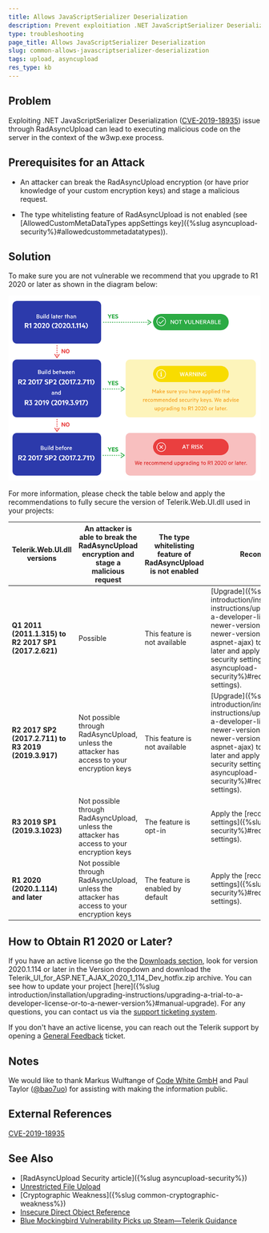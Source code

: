 ```yaml
---
title: Allows JavaScriptSerializer Deserialization
description: Prevent exploitiation .NET JavaScriptSerializer Deserialization issue in RadAsyncUpload.
type: troubleshooting
page_title: Allows JavaScriptSerializer Deserialization
slug: common-allows-javascriptserializer-deserialization
tags: upload, asyncupload
res_type: kb
---
```


## Problem

Exploiting .NET JavaScriptSerializer Deserialization ([CVE-2019-18935](https://cve.mitre.org/cgi-bin/cvename.cgi?name=CVE-2019-18935)) issue through RadAsyncUpload can lead to executing malicious code on the server in the context of the w3wp.exe process.

## Prerequisites for an Attack

 - An attacker can break the RadAsyncUpload encryption (or have prior knowledge of your custom encryption keys) and stage a malicious request.

 - The type whitelisting feature of RadAsyncUpload is not enabled (see [AllowedCustomMetaDataTypes appSettings key]({%slug asyncupload-security%}#allowedcustommetadatatypes)). 


## Solution

To make sure you are not vulnerable we recommend that you upgrade to R1 2020 or later as shown in the diagram below:

![Security diagram](images/common-allows-javascriptserializer-deserialization-security-diagram.png)


For more information, please check the table below and apply the recommendations to fully secure the version of Telerik.Web.UI.dll used in your projects:



| Telerik.Web.UI.dll versions | **An attacker is able to break the RadAsyncUpload encryption and stage a malicious request**      | **The type whitelisting feature of RadAsyncUpload is not enabled** | **Recommendation**                                                                 |
|--------------------------------------------------|-----------------------------------------------------------------------------------------------|----------------------------------------------------------------|--------------------------------------------------------------------------------|
| **Q1 2011 (2011.1.315) to R2 2017 SP1 (2017.2.621)** | Possible                                                                                      | This feature is not available                                  | [Upgrade]({%slug introduction/installation/upgrading-instructions/upgrading-a-trial-to-a-developer-license-or-to-a-newer-version%}#upgrade-to-a-newer-version-of-telerik-ui-for-aspnet-ajax) to R3 2019 SP1 or later and apply the [recommended security settings]({%slug asyncupload-security%}#recommended-settings).   |
| **R2 2017 SP2 (2017.2.711) to R3 2019 (2019.3.917)** | Not possible through RadAsyncUpload, unless the attacker has access to your encryption keys   | This feature is not available                                  |  [Upgrade]({%slug introduction/installation/upgrading-instructions/upgrading-a-trial-to-a-developer-license-or-to-a-newer-version%}#upgrade-to-a-newer-version-of-telerik-ui-for-aspnet-ajax) to R3 2019 SP1 or later and apply the [recommended security settings]({%slug asyncupload-security%}#recommended-settings).   |
| **R3 2019 SP1 (2019.3.1023)**                        | Not possible through RadAsyncUpload, unless the attacker has access to your encryption keys   | The feature is opt-in                                          | Apply the [recommended security settings]({%slug asyncupload-security%}#recommended-settings).                                       |
| **R1 2020 (2020.1.114) and later**                   | Not possible through RadAsyncUpload, unless the attacker has access to your encryption keys   | The feature is enabled by default                              | Apply the [recommended security settings]({%slug asyncupload-security%}#recommended-settings).                                       |



## How to Obtain R1 2020 or Later?

If you have an active license go the the [Downloads section](https://www.telerik.com/account/product-download?product=RCAJAX), look for version 2020.1.114 or later in the Version dropdown and download the Telerik_UI_for_ASP.NET_AJAX_2020_1_114_Dev_hotfix.zip archive. You can see how to update your project [here]({%slug introduction/installation/upgrading-instructions/upgrading-a-trial-to-a-developer-license-or-to-a-newer-version%}#manual-upgrade). For any questions, you can contact us via the [support ticketing system](https://www.telerik.com/account/support-tickets/).

If you don't have an active license, you can reach out the Telerik support by opening a [General Feedback](https://www.telerik.com/account/support-tickets/customer-service) ticket.

## Notes

We would like to thank Markus Wulftange of [Code White GmbH](https://www.code-white.com/) and Paul Taylor ([@bao7uo](https://github.com/bao7uo)) for assisting with making the information public.

## External References

[CVE-2019-18935](https://cve.mitre.org/cgi-bin/cvename.cgi?name=CVE-2019-18935)

## See Also

* [RadAsyncUpload Security article]({%slug asyncupload-security%})
* [Unrestricted File Upload](https://www.telerik.com/support/kb/aspnet-ajax/upload-(async)/details/unrestricted-file-upload)
* [Cryptographic Weakness]({%slug common-cryptographic-weakness%})
* [Insecure Direct Object Reference](https://www.telerik.com/support/kb/aspnet-ajax/upload-(async)/details/insecure-direct-object-reference)
* [Blue Mockingbird Vulnerability Picks up Steam—Telerik Guidance](https://www.telerik.com/blogs/blue-mockingbird-vulnerability-telerik-guidance)
 

